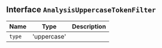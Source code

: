 ## Interface `AnalysisUppercaseTokenFilter`

| Name | Type | Description |
| - | - | - |
| `type` | 'uppercase' | &nbsp; |
